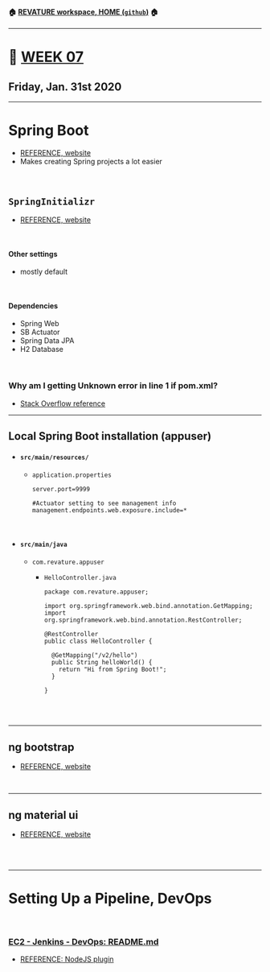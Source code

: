 #### :house: [REVATURE workspace, HOME (`github`)](https://github.com/joedonline/REVATURE__workspace)  :house:
---
# :calendar: [WEEK 07](https://github.com/joedonline/REVATURE__workspace/tree/master/WEEK__07)
## Friday, Jan. 31st 2020

---
# Spring Boot
- [REFERENCE, website](https://spring.io/projects/spring-boot)
- Makes creating Spring projects a lot easier

<br>

## `SpringInitializr`
- [REFERENCE, website](https://start.spring.io/)

<br>

#### Other settings
- mostly default

<br>

#### Dependencies
- Spring Web
- SB Actuator
- Spring Data JPA
- H2 Database

<br>

### Why am I getting Unknown error in line 1 if pom.xml?
- [Stack Overflow reference](https://stackoverflow.com/questions/56142369/why-am-i-getting-unknown-error-in-line-1-of-pom-xml)

---
## Local Spring Boot installation (appuser)

- #### `src/main/resources/`
  * `application.properties`

    ```
    server.port=9999

    #Actuator setting to see management info
    management.endpoints.web.exposure.include=*
    ```
<br>

- #### `src/main/java`
  * `com.revature.appuser`
    - `HelloController.java`

      ```
      package com.revature.appuser;

      import org.springframework.web.bind.annotation.GetMapping;
      import org.springframework.web.bind.annotation.RestController;

      @RestController
      public class HelloController {

        @GetMapping("/v2/hello")
        public String helloWorld() {
          return "Hi from Spring Boot!";
        }
        
      }
      ```

<br><br>

---
## ng bootstrap
- [REFERENCE, website](https://ng-bootstrap.github.io/#/home)

<br>

---
## ng material ui
- [REFERENCE, website](https://material.angular.io/)

<br><br>

---
# Setting Up a Pipeline, DevOps

<br>

### [EC2 - Jenkins - DevOps: README.md](https://github.com/joedonline/REVATURE__workspace/tree/master/WEEK__07/EC2_Jenkins_DevOps/)

- [REFERENCE: NodeJS plugin](https://medium.com/@gustavo.guss/jenkins-starting-with-pipeline-doing-a-node-js-test-72c6057b67d4)

<br><br>
 
